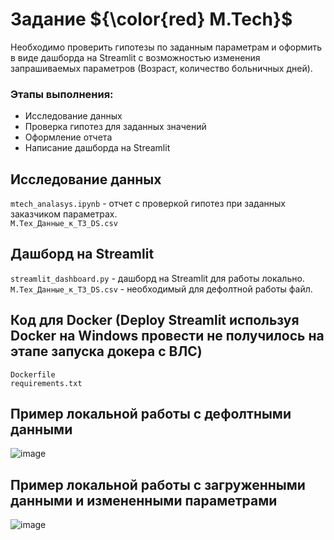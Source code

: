 # Задание ${\color{red}  M.Tech}$
Необходимо проверить гипотезы по заданным параметрам и оформить в виде дашборда на Streamlit с возможностью изменения запрашиваемых параметров (Возраст, количество больничных дней).

### Этапы выполнения:
- Исследование данных
- Проверка гипотез для заданных значений
- Оформление отчета
- Написание дашборда на Streamlit

## Исследование данных
`mtech_analasys.ipynb` - отчет с проверкой гипотез при заданных заказчиком параметрах.  
`М.Тех_Данные_к_ТЗ_DS.csv`


## Дашборд на Streamlit
`streamlit_dashboard.py` - дашборд на Streamlit для работы локально.  
`М.Тех_Данные_к_ТЗ_DS.csv` - необходимый для дефолтной работы файл.


## Код для Docker (Deploy Streamlit используя Docker на Windows провести не получилось на этапе запуска докера с ВЛС)
`Dockerfile`  
`requirements.txt`

## Пример локальной работы с дефолтными данными
![image](https://github.com/sergalrum/m_tech_streamlit_app/assets/140008669/ff11df02-c05e-43d5-9d5f-afa9d704d4cf)

## Пример локальной работы с загруженными данными и измененными параметрами
![image](https://github.com/sergalrum/m_tech_streamlit_app/assets/140008669/707a500d-3f7b-42d5-a0b3-d0f8f3a32204)

